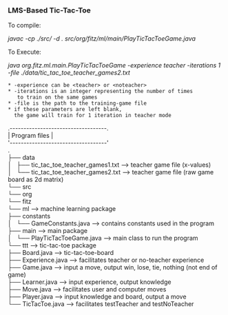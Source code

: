 ### LMS-Based Tic-Tac-Toe
To compile:

*javac -cp ./src/ -d . src/org/fitz/ml/main/PlayTicTacToeGame.java*


To Execute:

*java org.fitz.ml.main.PlayTicTacToeGame -experience teacher -iterations 1 -file ./data/tic_tac_toe_teacher_games2.txt*
 	
    * -experience can be <teacher> or <noteacher>
    * -iterations is an integer representing the number of times
       to train on the same games
    * -file is the path to the training-game file
    * if these parameters are left blank, 
      the game will train for 1 iteration in teacher mode


.-----------------------------------.  
| Program files                     |  
'-----------------------------------'  
.  
├── data  
│   ├── tic_tac_toe_teacher_games1.txt          --> teacher game file (x-values)  
│   └── tic_tac_toe_teacher_games2.txt          --> teacher game file (raw game board as 2d matrix)  
└── src  
    └── org  
        └── fitz  
            └── ml                              --> machine learning package  
                ├── constants  
                │   └── GameConstants.java      --> contains constants used in the program  
                ├── main                        --> main package  
                │   └── PlayTicTacToeGame.java  --> main class to run the program  
                └── ttt                         --> tic-tac-toe package  
                    ├── Board.java              --> tic-tac-toe-board  
                    ├── Experience.java         --> facilitates teacher or no-teacher experience  
                    ├── Game.java               --> input a move, output win, lose, tie, nothing (not end of game)  
                    ├── Learner.java            --> input experience, output knowledge  
                    ├── Move.java               --> facilitates user and computer moves  
                    ├── Player.java             --> input knowledge and board, output a move  
                    └── TicTacToe.java          --> facilitates testTeacher and testNoTeacher  

